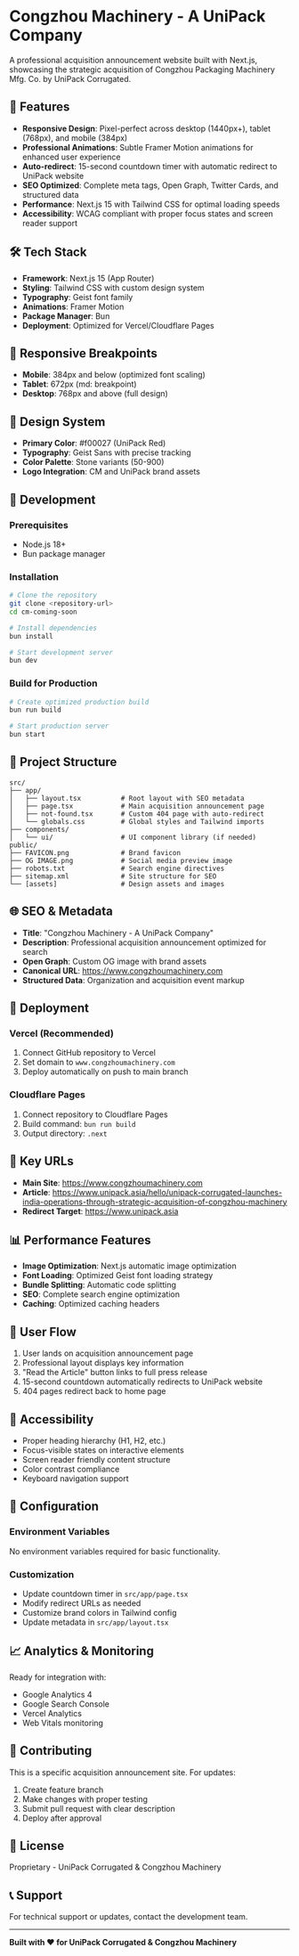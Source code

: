 # Congzhou Machinery - A UniPack Company

A professional acquisition announcement website built with Next.js, showcasing the strategic acquisition of Congzhou Packaging Machinery Mfg. Co. by UniPack Corrugated.

## 🚀 Features

- **Responsive Design**: Pixel-perfect across desktop (1440px+), tablet (768px), and mobile (384px)
- **Professional Animations**: Subtle Framer Motion animations for enhanced user experience
- **Auto-redirect**: 15-second countdown timer with automatic redirect to UniPack website
- **SEO Optimized**: Complete meta tags, Open Graph, Twitter Cards, and structured data
- **Performance**: Next.js 15 with Tailwind CSS for optimal loading speeds
- **Accessibility**: WCAG compliant with proper focus states and screen reader support

## 🛠️ Tech Stack

- **Framework**: Next.js 15 (App Router)
- **Styling**: Tailwind CSS with custom design system
- **Typography**: Geist font family
- **Animations**: Framer Motion
- **Package Manager**: Bun
- **Deployment**: Optimized for Vercel/Cloudflare Pages

## 📱 Responsive Breakpoints

- **Mobile**: 384px and below (optimized font scaling)
- **Tablet**: 672px (md: breakpoint)
- **Desktop**: 768px and above (full design)

## 🎨 Design System

- **Primary Color**: #f00027 (UniPack Red)
- **Typography**: Geist Sans with precise tracking
- **Color Palette**: Stone variants (50-900)
- **Logo Integration**: CM and UniPack brand assets

## 🔧 Development

### Prerequisites
- Node.js 18+
- Bun package manager

### Installation
```bash
# Clone the repository
git clone <repository-url>
cd cm-coming-soon

# Install dependencies
bun install

# Start development server
bun dev
```

### Build for Production
```bash
# Create optimized production build
bun run build

# Start production server
bun start
```

## 📁 Project Structure

```
src/
├── app/
│   ├── layout.tsx          # Root layout with SEO metadata
│   ├── page.tsx            # Main acquisition announcement page
│   ├── not-found.tsx       # Custom 404 page with auto-redirect
│   └── globals.css         # Global styles and Tailwind imports
├── components/
│   └── ui/                 # UI component library (if needed)
public/
├── FAVICON.png             # Brand favicon
├── OG IMAGE.png            # Social media preview image
├── robots.txt              # Search engine directives
├── sitemap.xml             # Site structure for SEO
└── [assets]                # Design assets and images
```

## 🌐 SEO & Metadata

- **Title**: "Congzhou Machinery - A UniPack Company"
- **Description**: Professional acquisition announcement optimized for search
- **Open Graph**: Custom OG image with brand assets
- **Canonical URL**: https://www.congzhoumachinery.com
- **Structured Data**: Organization and acquisition event markup

## 🚀 Deployment

### Vercel (Recommended)
1. Connect GitHub repository to Vercel
2. Set domain to `www.congzhoumachinery.com`
3. Deploy automatically on push to main branch

### Cloudflare Pages
1. Connect repository to Cloudflare Pages
2. Build command: `bun run build`
3. Output directory: `.next`

## 🔗 Key URLs

- **Main Site**: https://www.congzhoumachinery.com
- **Article**: https://www.unipack.asia/hello/unipack-corrugated-launches-india-operations-through-strategic-acquisition-of-congzhou-machinery
- **Redirect Target**: https://www.unipack.asia

## 📊 Performance Features

- **Image Optimization**: Next.js automatic image optimization
- **Font Loading**: Optimized Geist font loading strategy
- **Bundle Splitting**: Automatic code splitting
- **SEO**: Complete search engine optimization
- **Caching**: Optimized caching headers

## 🎯 User Flow

1. User lands on acquisition announcement page
2. Professional layout displays key information
3. "Read the Article" button links to full press release
4. 15-second countdown automatically redirects to UniPack website
5. 404 pages redirect back to home page

## 📱 Accessibility

- Proper heading hierarchy (H1, H2, etc.)
- Focus-visible states on interactive elements
- Screen reader friendly content structure
- Color contrast compliance
- Keyboard navigation support

## 🔧 Configuration

### Environment Variables
No environment variables required for basic functionality.

### Customization
- Update countdown timer in `src/app/page.tsx`
- Modify redirect URLs as needed
- Customize brand colors in Tailwind config
- Update metadata in `src/app/layout.tsx`

## 📈 Analytics & Monitoring

Ready for integration with:
- Google Analytics 4
- Google Search Console
- Vercel Analytics
- Web Vitals monitoring

## 🤝 Contributing

This is a specific acquisition announcement site. For updates:
1. Create feature branch
2. Make changes with proper testing
3. Submit pull request with clear description
4. Deploy after approval

## 📄 License

Proprietary - UniPack Corrugated & Congzhou Machinery

## 📞 Support

For technical support or updates, contact the development team.

---

**Built with ❤️ for UniPack Corrugated & Congzhou Machinery**

